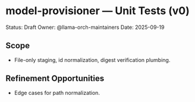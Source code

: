 # model-provisioner — Unit Tests (v0)

Status: Draft
Owner: @llama-orch-maintainers
Date: 2025-09-19

## Scope

- File-only staging, id normalization, digest verification plumbing.

## Refinement Opportunities

- Edge cases for path normalization.
